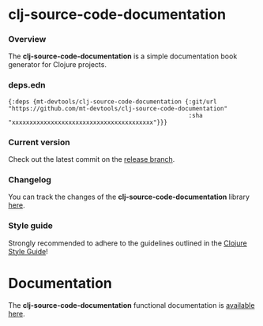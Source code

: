 
# clj-source-code-documentation

### Overview

The <strong>clj-source-code-documentation</strong> is a simple documentation book generator for Clojure projects.

### deps.edn

```
{:deps {mt-devtools/clj-source-code-documentation {:git/url "https://github.com/mt-devtools/clj-source-code-documentation"
                                                   :sha     "xxxxxxxxxxxxxxxxxxxxxxxxxxxxxxxxxxxxxxxx"}}}
```

### Current version

Check out the latest commit on the [release branch](https://github.com/mt-devtools/clj-source-code-documentation/tree/release).

### Changelog

You can track the changes of the <strong>clj-source-code-documentation</strong> library [here](CHANGES.md).

### Style guide

Strongly recommended to adhere to the guidelines outlined in the [Clojure Style Guide](https://github.com/bbatsov/clojure-style-guide)!

# Documentation

The <strong>clj-source-code-documentation</strong> functional documentation is [available here](https://mt-devtools.github.io/clj-source-code-documentation).
